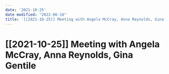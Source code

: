 ```yaml
---
date: '2021-10-25'
date modified: "2022-06-16"
title: '[[2021-10-25]] Meeting with Angela McCray, Anna Reynolds, Gina Gentile'
---
```


# [[2021-10-25]] Meeting with Angela McCray, Anna Reynolds, Gina Gentile
